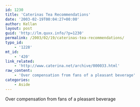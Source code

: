 ```yaml
---
id: 1230
title: 'Caterinas Tea Recommendations'
date: '2003-02-19T00:04:27+00:00'
author: Kellan
layout: post
guid: 'http://lm.quxx.info/?p=1230'
permalink: /2003/02/19/caterinas-tea-recommendations/
typo_id:
    - '1228'
mt_id:
    - '420'
link_related:
    - 'http://www.caterina.net/archive/000033.html'
raw_content:
    - 'Over compensation from fans of a pleasant beverage'
categories:
    - Aside
---
```


Over compensation from fans of a pleasant beverage